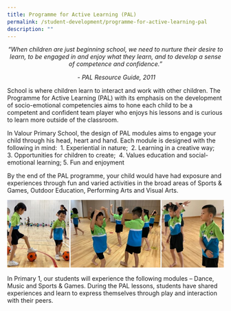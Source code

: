```yaml
---
title: Programme for Active Learning (PAL)
permalink: /student-development/programme-for-active-learning-pal
description: ""
---
```

<center><i> “When children are just beginning school, we need to nurture their desire to learn, to be engaged in and enjoy what they learn, and to develop a sense of competence and confidence.”

 - PAL Resource Guide, 2011 </i></center>
 
School is where children learn to interact and work with other children. The Programme for Active Learning (PAL) with its emphasis on the development of socio-emotional competencies aims to hone each child to be a competent and confident team player who enjoys his lessons and is curious to learn more outside of the classroom. 

In Valour Primary School, the design of PAL modules aims to engage your child through his head, heart and hand. Each module is designed with the following in mind: 
1. Experiential in nature; 
2. Learning in a creative way; 
3. Opportunities for children to create; 
4. Values education and social-emotional learning;
5. Fun and enjoyment 

By the end of the PAL programme, your child would have had exposure and experiences through fun and varied activities in the broad areas of Sports & Games, Outdoor Education, Performing Arts and Visual Arts.

![](/images/pal-1.jpg)

In Primary 1, our students will experience the following modules – Dance, Music and Sports & Games. During the PAL lessons, students have shared experiences and learn to express themselves through play and interaction with their peers.